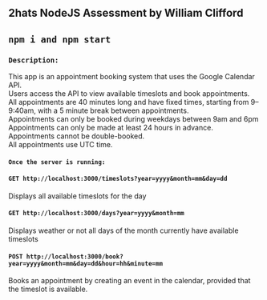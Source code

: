 ## 2hats NodeJS Assessment by William Clifford

## `npm i and npm start`

### `Description:`
This app is an appointment booking system that uses the Google Calendar API.<br>
Users access the API to view available timeslots and book appointments.<br>
All appointments are 40 minutes long and have fixed times, starting from 9–9:40am, with a 5 minute break between appointments.<br>
Appointments can only be booked during weekdays between 9am and 6pm<br>
Appointments can only be made at least 24 hours in advance.<br>
Appointments cannot be double-booked.<br>
All appointments use UTC time.<br>

#### `Once the server is running:`

#### `GET http://localhost:3000/timeslots?year=yyyy&month=mm&day=dd`
Displays all available timeslots for the day
<br>

#### `GET http://localhost:3000/days?year=yyyy&month=mm`
Displays weather or not all days of the month currently have available timeslots
<br>

#### `POST http://localhost:3000/book?year=yyyy&month=mm&day=dd&hour=hh&minute=mm`
Books an appointment by creating an event in the calendar, provided that the timeslot is available.